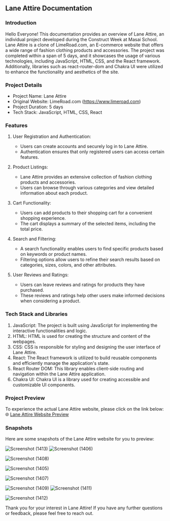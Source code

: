## Lane Attire Documentation

### Introduction
Hello Everyone! This documentation provides an overview of Lane Attire, an individual project developed during the Construct Week at Masai School. Lane Attire is a clone of LimeRoad.com, an E-commerce website that offers a wide range of fashion clothing products and accessories. The project was completed within a span of 5 days, and it showcases the usage of various technologies, including JavaScript, HTML, CSS, and the React framework. Additionally, libraries such as react-router-dom and Chakra UI were utilized to enhance the functionality and aesthetics of the site.

### Project Details
- Project Name: Lane Attire
- Original Website: LimeRoad.com (https://www.limeroad.com)
- Project Duration: 5 days
- Tech Stack: JavaScript, HTML, CSS, React

### Features
1. User Registration and Authentication:
   - Users can create accounts and securely log in to Lane Attire.
   - Authentication ensures that only registered users can access certain features.

2. Product Listings:
   - Lane Attire provides an extensive collection of fashion clothing products and accessories.
   - Users can browse through various categories and view detailed information about each product.

3. Cart Functionality:
   - Users can add products to their shopping cart for a convenient shopping experience.
   - The cart displays a summary of the selected items, including the total price.

4. Search and Filtering:
   - A search functionality enables users to find specific products based on keywords or product names.
   - Filtering options allow users to refine their search results based on categories, sizes, colors, and other attributes.

5. User Reviews and Ratings:
   - Users can leave reviews and ratings for products they have purchased.
   - These reviews and ratings help other users make informed decisions when considering a product.

### Tech Stack and Libraries
1. JavaScript: The project is built using JavaScript for implementing the interactive functionalities and logic.
2. HTML: HTML is used for creating the structure and content of the webpages.
3. CSS: CSS is responsible for styling and designing the user interface of Lane Attire.
4. React: The React framework is utilized to build reusable components and efficiently manage the application's state.
5. React Router DOM: This library enables client-side routing and navigation within the Lane Attire application.
6. Chakra UI: Chakra UI is a library used for creating accessible and customizable UI components.

### Project Preview
To experience the actual Lane Attire website, please click on the link below:
🌐 [Lane Attire Website Preview](https://idyllic-hummingbird-265d79.netlify.app/)

### Snapshots
Here are some snapshots of the Lane Attire website for you to preview:

![Screenshot (1413)](https://user-images.githubusercontent.com/119413823/229427936-93c46f09-1f26-4670-8143-549fd424f9d8.png)
![Screenshot (1406)](https://user-images.githubusercontent.com/119413823/229428030-86fd769d-f808-4c31-be97-e0758311a5db.png)


![Screenshot (1408)](https://user-images.githubusercontent.com/119413823/229428003-4ebf5d39-6985-40ff-853f-8e81163c842b.png)

![Screenshot (1405)](https://user-images.githubusercontent.com/119413823/229428038-442e6323-cbb1-4de7-879c-cbb0ca908453.png)

![Screenshot (1407)](https://user-images.githubusercontent.com/119413823/229428013-c13e6a83-5970-46ed-b79c-ea25eba3db53.png)

![Screenshot (1409)](https://user-images.githubusercontent.com/119413823/229427975-47dd8abe-b601-490a-b1fc-db71d3894e78.png)
![Screenshot (1411)](https://user-images.githubusercontent.com/119413823/229427952-4ec298f7-7bd4-46be-a18d-cdb535ac0e8e.png)


![Screenshot (1412)](https://user-images.githubusercontent.com/119413823/229427946-3e3e483a-2f9c-433b-a693-f193d4f4c91f.png)

Thank you for your interest in Lane Attire! If you have any further questions or feedback, please feel free to reach out.



